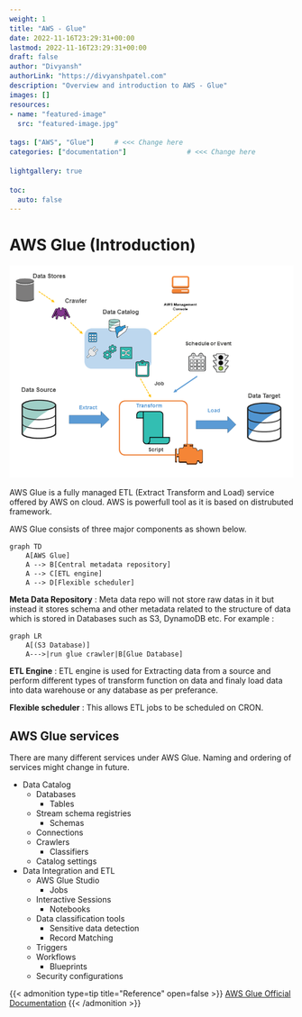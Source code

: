 ```yaml
---
weight: 1
title: "AWS - Glue"       
date: 2022-11-16T23:29:31+00:00
lastmod: 2022-11-16T23:29:31+00:00
draft: false                
author: "Divyansh"
authorLink: "https://divyanshpatel.com"
description: "Overview and introduction to AWS - Glue"                  
images: []
resources:
- name: "featured-image"
  src: "featured-image.jpg"

tags: ["AWS", "Glue"]     # <<< Change here
categories: ["documentation"]               # <<< Change here

lightgallery: true

toc:
  auto: false
---
```


<!--more-->


# AWS Glue (Introduction)
![AWS glue diagram](AWSGlue.png)

AWS Glue is a fully managed ETL (Extract Transform and Load) service offered by AWS on cloud. AWS is powerfull tool as it is based on distrubuted framework.

AWS Glue consists of three major components as shown below.

```mermaid
graph TD
    A[AWS Glue]
    A --> B[Central metadata repository]
    A --> C[ETL engine]
    A --> D[Flexible scheduler]           
```
**Meta Data Repository** : Meta data repo will not store raw datas in it but instead it stores schema and other metadata related to the structure of data which is stored in Databases such as S3, DynamoDB etc. For example :
```mermaid
graph LR 
    A[(S3 Database)]
    A--->|run glue crawler|B[Glue Database]

```

**ETL Engine** : ETL engine is used for Extracting data from a source and perform different types of transform function on data and finaly load data into data warehouse or any database as per preferance. 

**Flexible scheduler** : This allows ETL jobs to be scheduled on CRON.

## AWS Glue services 

There are many different services under AWS Glue. Naming and ordering of services might change in future. 


- Data Catalog
  - Databases
    - Tables
  - Stream schema registries
    - Schemas
  - Connections
  - Crawlers
    - Classifiers
  - Catalog settings
- Data Integration and ETL
  - AWS Glue Studio
    - Jobs
  - Interactive Sessions
    - Notebooks
  - Data classification tools
    - Sensitive data detection
    - Record Matching
  - Triggers
  - Workflows
    - Blueprints
  - Security configurations


{{< admonition type=tip title="Reference" open=false >}}
[AWS Glue Official Documentation](https://docs.aws.amazon.com/glue/index.html)
{{< /admonition >}}

